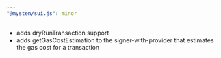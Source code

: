 ```yaml
---
"@mysten/sui.js": minor
---
```


* adds dryRunTransaction support
* adds getGasCostEstimation to the signer-with-provider that estimates the gas cost for a transaction
